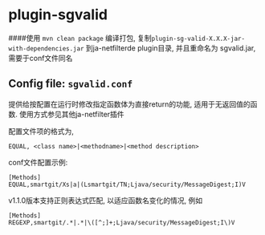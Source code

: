 # plugin-sgvalid

####使用 `mvn clean package` 编译打包, 复制`plugin-sg-valid-X.X.X-jar-with-dependencies.jar` 到ja-netfilterde plugin目录, 并且重命名为 sgvalid.jar, 需要于conf文件同名

## Config file: `sgvalid.conf`
提供给按配置在运行时修改指定函数体为直接return的功能, 适用于无返回值的函数. 使用方式参见其他ja-netfilter插件

配置文件项的格式为, 
~~~
EQUAL, <class name>|<methodname>|<method description>
~~~

conf文件配置示例:
~~~
[Methods]
EQUAL,smartgit/Xs|a|(Lsmartgit/TN;Ljava/security/MessageDigest;I)V
~~~

v1.1.0版本支持正则表达式匹配, 以适应函数名变化的情况, 例如
~~~
[Methods]
REGEXP,smartgit/.*|.*|\([^;]+;Ljava/security/MessageDigest;I\)V
~~~
